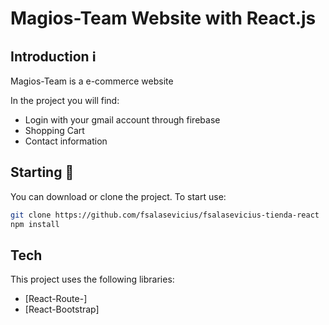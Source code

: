 # Magios-Team Website with React.js
## Introduction ℹ️

Magios-Team is a e-commerce website


In the project you will find:

- Login with your gmail account through firebase
- Shopping Cart
- Contact information

## Starting 🚀

You can download or clone the project. To start use:

```sh
git clone https://github.com/fsalasevicius/fsalasevicius-tienda-react
npm install
```

## Tech

This project uses the following libraries:

- [React-Route-]
- [React-Bootstrap]


